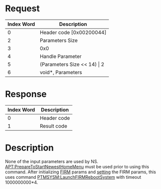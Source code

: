 # Request

| Index Word | Description                    |
|------------|--------------------------------|
| 0          | Header code \[0x00200044\]     |
| 2          | Parameters Size                |
| 3          | 0x0                            |
| 4          | Handle Parameter               |
| 5          | (Parameters Size \<\< 14) \| 2 |
| 6          | void\*, Parameters             |

# Response

| Index Word | Description |
|------------|-------------|
| 0          | Header code |
| 1          | Result code |

# Description

None of the input parameters are used by NS.
[<APT:PrepareToStartNewestHomeMenu>](APT:PrepareToStartNewestHomeMenu "wikilink")
must be used prior to using this command. After initializing
[FIRM](FIRM "wikilink") params and
[setting](PMApp:SetFIRMLaunchParams "wikilink") the FIRM params, this
uses command
[PTMSYSM:LaunchFIRMRebootSystem](PTMSYSM:LaunchFIRMRebootSystem "wikilink")
with timeout 1000000000\*4.